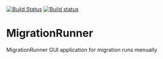[![Build Status](https://travis-ci.org/gayan85/MigrationRunner.svg?branch=master)](https://travis-ci.org/gayan85/MigrationRunner)
[![Build status](https://ci.appveyor.com/api/projects/status/yi8042d2te6jv53j/branch/master?svg=true)](https://ci.appveyor.com/project/gayan85/migrationrunner/branch/master)

# MigrationRunner

MigrationRunner GUI application for migration runs menually 
